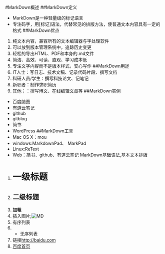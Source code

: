 #MarkDown概述
##MarkDown定义
- MarkDown是一种轻量级的标记语言
- 专注码字，用[标记]语法，代替常见的排版方法，使普通文本内容具有一定的格式 
##MarkDown优点
1. 纯文本内容，兼容所有的文本编辑器与字处理软件
2. 可以放到版本管理系统中，追踪历史变更
3. 轻松的导出HTML、PDF和本身的.md文件
4. 简洁、高效、可读、直观、学习成本低
5. 专注文字内容而不是版本样式，安心写作
##MarkDown用途
1. IT人士：写日志、技术文稿、记录代码片段、撰写文档
2. 科研人员/学生：撰写科技论文、记笔记
3. 新职者：制作求职简历
4. 其他；：撰写博文、在线编辑文章等
##MarkDown实例
- 百度脑图
- 有道云笔记
- github
- gitblog
- 简书
- WordPress
##MarkDown工具
- Mac OS X：mou
- windows:MarkdownPad、	MarkPad
- Linux:ReText
- Web：简书、github、有道云笔记
MarkDown基础语法,基本文本排版
1. # 一级标题  
2. ## 二级标题  
3. **加粗**  
4. 插入图片;![MD]()
5. 有序列表
6. - 无序列表
7. 链接<http://baidu.com>
8. [百度首页](http://baidu.com)
